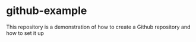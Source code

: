 # github-example
This repository is a demonstration of how to create a Github repository and how to set it up
